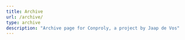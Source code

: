 ```yaml
---
title: Archive
url: /archive/
type: archive
description: "Archive page for Conproly, a project by Jaap de Vos"
---
```

